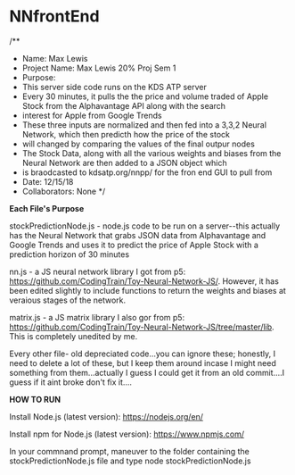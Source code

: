 # NNfrontEnd
/**
 * Name: Max Lewis
 * Project Name: Max Lewis 20% Proj Sem 1
 * Purpose: 
 * This server side code runs on the KDS ATP server
 * Every 30 minutes, it pulls the the price and volume traded of Apple Stock from the Alphavantage API along with the search
 * interest for Apple from Google Trends
 * These three inputs are normalized and then fed into a 3,3,2 Neural Network, which then predicth how the price of the stock 
 * will changed by comparing the values of the final outpur nodes
 * The Stock Data, along with all the various weights and biases from the Neural Network are then added to a JSON object which
 * is braodcasted to kdsatp.org/nnpp/ for the fron end GUI to pull from
 * Date: 12/15/18
 * Collaborators: None
 */
 
 
 
 **Each File's Purpose**
 
 
 stockPredictionNode.js - node.js code to be run on a server--this actually has the Neural Network that grabs JSON data from Alphavantage and Google Trends and uses it to predict the price of Apple Stock with a prediction horizon of 30 minutes


nn.js - a JS neural network library I got from p5: https://github.com/CodingTrain/Toy-Neural-Network-JS/. However, it has been edited slightly to include functions to return the weights and biases at veraious stages of the network. 

matrix.js - a JS matrix library I also gor from p5: https://github.com/CodingTrain/Toy-Neural-Network-JS/tree/master/lib. This is completely unedited by me. 
 
 Every other file- old depreciated code...you can ignore these; honestly, I need to delete a lot of these, but I keep them around incase I might need something from them...actually I guess I could get it from an old commit....I guess if it aint broke don't fix it....

 **HOW TO RUN**
 
 
Install Node.js (latest version): https://nodejs.org/en/

Install npm for Node.js (latest version): https://www.npmjs.com/

In your commnand prompt, maneuver to the folder containing the stockPredictionNode.js file and type node stockPredictionNode.js
